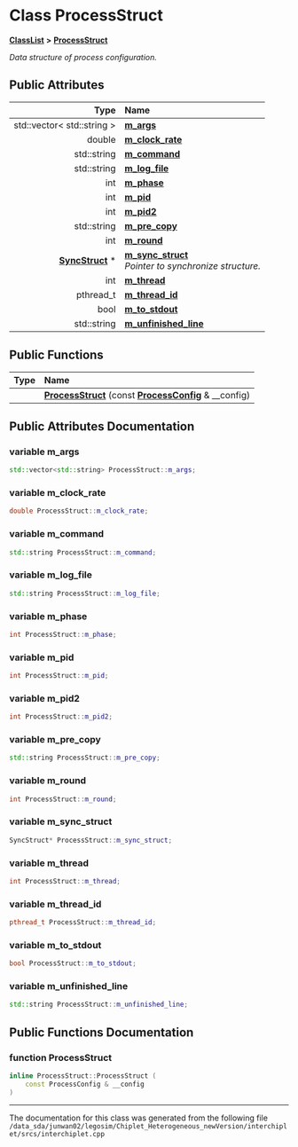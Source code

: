 
# Class ProcessStruct



[**ClassList**](annotated.md) **>** [**ProcessStruct**](classProcessStruct.md)



_Data structure of process configuration._ 














## Public Attributes

| Type | Name |
| ---: | :--- |
|  std::vector&lt; std::string &gt; | [**m\_args**](#variable-m_args)  <br> |
|  double | [**m\_clock\_rate**](#variable-m_clock_rate)  <br> |
|  std::string | [**m\_command**](#variable-m_command)  <br> |
|  std::string | [**m\_log\_file**](#variable-m_log_file)  <br> |
|  int | [**m\_phase**](#variable-m_phase)  <br> |
|  int | [**m\_pid**](#variable-m_pid)  <br> |
|  int | [**m\_pid2**](#variable-m_pid2)  <br> |
|  std::string | [**m\_pre\_copy**](#variable-m_pre_copy)  <br> |
|  int | [**m\_round**](#variable-m_round)  <br> |
|  [**SyncStruct**](classSyncStruct.md) \* | [**m\_sync\_struct**](#variable-m_sync_struct)  <br>_Pointer to synchronize structure._  |
|  int | [**m\_thread**](#variable-m_thread)  <br> |
|  pthread\_t | [**m\_thread\_id**](#variable-m_thread_id)  <br> |
|  bool | [**m\_to\_stdout**](#variable-m_to_stdout)  <br> |
|  std::string | [**m\_unfinished\_line**](#variable-m_unfinished_line)  <br> |


## Public Functions

| Type | Name |
| ---: | :--- |
|   | [**ProcessStruct**](#function-processstruct) (const [**ProcessConfig**](classProcessConfig.md) & \_\_config) <br> |








## Public Attributes Documentation


### variable m\_args 

```C++
std::vector<std::string> ProcessStruct::m_args;
```




### variable m\_clock\_rate 

```C++
double ProcessStruct::m_clock_rate;
```




### variable m\_command 

```C++
std::string ProcessStruct::m_command;
```




### variable m\_log\_file 

```C++
std::string ProcessStruct::m_log_file;
```




### variable m\_phase 

```C++
int ProcessStruct::m_phase;
```




### variable m\_pid 

```C++
int ProcessStruct::m_pid;
```




### variable m\_pid2 

```C++
int ProcessStruct::m_pid2;
```




### variable m\_pre\_copy 

```C++
std::string ProcessStruct::m_pre_copy;
```




### variable m\_round 

```C++
int ProcessStruct::m_round;
```




### variable m\_sync\_struct 

```C++
SyncStruct* ProcessStruct::m_sync_struct;
```




### variable m\_thread 

```C++
int ProcessStruct::m_thread;
```




### variable m\_thread\_id 

```C++
pthread_t ProcessStruct::m_thread_id;
```




### variable m\_to\_stdout 

```C++
bool ProcessStruct::m_to_stdout;
```




### variable m\_unfinished\_line 

```C++
std::string ProcessStruct::m_unfinished_line;
```



## Public Functions Documentation


### function ProcessStruct 

```C++
inline ProcessStruct::ProcessStruct (
    const ProcessConfig & __config
) 
```




------------------------------
The documentation for this class was generated from the following file `/data_sda/junwan02/legosim/Chiplet_Heterogeneous_newVersion/interchiplet/srcs/interchiplet.cpp`